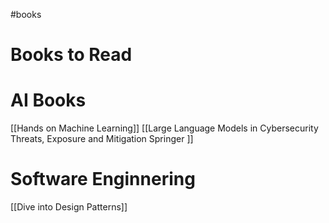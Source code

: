 #books
# Books to Read

# AI Books
[[Hands on Machine Learning]]
[[Large  Language  Models in  Cybersecurity  Threats, Exposure and Mitigation Springer ]]

# Software Enginnering

[[Dive into Design Patterns]]